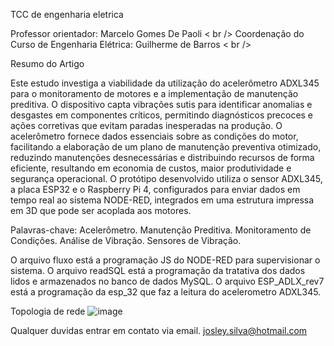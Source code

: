 TCC de engenharia eletrica

<Faculdade : Anhembi Morumbi />
Professor orientador: Marcelo Gomes De Paoli < br />
Coordenação do Curso de Engenharia Elétrica: Guilherme de Barros < br />


Resumo do Artigo

Este estudo investiga a viabilidade da utilização do acelerômetro ADXL345 para o monitoramento de motores e a implementação de manutenção preditiva. 
O dispositivo capta vibrações sutis para identificar anomalias e desgastes em componentes críticos, permitindo diagnósticos precoces e ações corretivas que evitam paradas inesperadas na produção. 
O acelerômetro fornece dados essenciais sobre as condições do motor, facilitando a elaboração de um plano de manutenção preventiva otimizado, reduzindo manutenções desnecessárias e distribuindo recursos de forma eficiente, 
resultando em economia de custos, maior produtividade e segurança operacional. O protótipo desenvolvido utiliza o sensor ADXL345, a placa ESP32 e o Raspberry Pi 4, configurados para enviar dados em tempo real ao sistema NODE-RED, 
integrados em uma estrutura impressa em 3D que pode ser acoplada aos motores. 

Palavras-chave: Acelerômetro. Manutenção Preditiva. Monitoramento de Condições. Análise de Vibração. Sensores de Vibração.


O arquivo fluxo está a programação JS do NODE-RED para supervisionar o sistema.
O arquivo readSQL está a programação da tratativa dos dados lidos e armazenados no banco de dados MySQL.
O arquivo ESP_ADLX_rev7 está a programação da esp_32 que faz a leitura do acelerometro ADXL345.

Topologia de rede
![image](https://github.com/josleySilva/TCC---Engenharia-El-trica-Anhembi/assets/91391201/4da3cda9-94de-4ed8-b72c-4a104c68788b)


Qualquer duvidas entrar em contato via email.
josley.silva@hotmail.com

